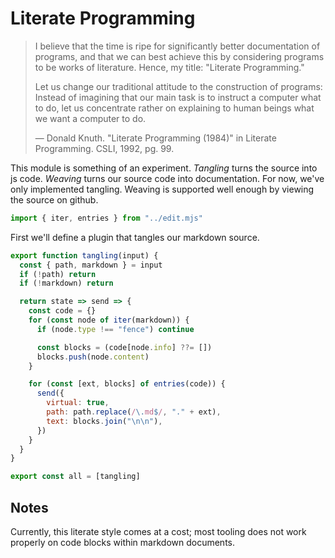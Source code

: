 # Literate Programming

> I believe that the time is ripe for significantly better documentation of
> programs, and that we can best achieve this by considering programs to be
> works of literature. Hence, my title: "Literate Programming."
>
> Let us change our traditional attitude to the construction of programs:
> Instead of imagining that our main task is to instruct a computer what to do,
> let us concentrate rather on explaining to human beings what we want a
> computer to do.
>
> — Donald Knuth. "Literate Programming (1984)" in Literate Programming. CSLI,
> 1992, pg. 99.

This module is something of an experiment. _Tangling_ turns the source into js
code. _Weaving_ turns our source code into documentation. For now, we've only
implemented tangling. Weaving is supported well enough by viewing the source on
github.

```js
import { iter, entries } from "../edit.mjs"
```

First we'll define a plugin that tangles our markdown source.

```js
export function tangling(input) {
  const { path, markdown } = input
  if (!path) return
  if (!markdown) return

  return state => send => {
    const code = {}
    for (const node of iter(markdown)) {
      if (node.type !== "fence") continue

      const blocks = (code[node.info] ??= [])
      blocks.push(node.content)
    }

    for (const [ext, blocks] of entries(code)) {
      send({
        virtual: true,
        path: path.replace(/\.md$/, "." + ext),
        text: blocks.join("\n\n"),
      })
    }
  }
}

export const all = [tangling]
```

## Notes

Currently, this literate style comes at a cost; most tooling does not work
properly on code blocks within markdown documents.
